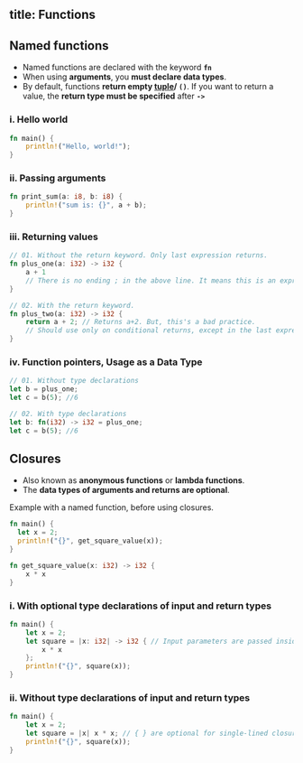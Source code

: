 title: Functions
---

## Named functions

- Named functions are declared with the keyword **`fn`**
- When using **arguments**, you **must declare data types**.
- By default, functions **return empty [tuple](/docs/a8.primitive_data_types.html#tuples)/ `()`**. If you want to return a value, the **return type must be specified** after **`->`**

### i. Hello world

```rust
fn main() {
    println!("Hello, world!");
}
```

### ii. Passing arguments

```rust
fn print_sum(a: i8, b: i8) {
    println!("sum is: {}", a + b);
}
```

### iii. Returning values

```rust
// 01. Without the return keyword. Only last expression returns.
fn plus_one(a: i32) -> i32 {
    a + 1
    // There is no ending ; in the above line. It means this is an expression which equals to `return a+1;`
}

// 02. With the return keyword.
fn plus_two(a: i32) -> i32 {
    return a + 2; // Returns a+2. But, this's a bad practice.
    // Should use only on conditional returns, except in the last expression
}
```

### iv. Function pointers, Usage as a Data Type

```rust
// 01. Without type declarations
let b = plus_one;
let c = b(5); //6

// 02. With type declarations
let b: fn(i32) -> i32 = plus_one;
let c = b(5); //6
```


## Closures

- Also known as **anonymous functions** or **lambda functions**.
- The **data types of arguments and returns are optional**.

Example with a named function, before using closures.
```rust
fn main() {
  let x = 2;
  println!("{}", get_square_value(x));
}

fn get_square_value(x: i32) -> i32 {
    x * x
}
```

### i. With optional type declarations of input and return types
```rust
fn main() {
    let x = 2;
    let square = |x: i32| -> i32 { // Input parameters are passed inside | | and expression body is wrapped within { }
        x * x 
    };
    println!("{}", square(x));
}
```

### ii. Without type declarations of input and return types
```rust
fn main() {
    let x = 2;
    let square = |x| x * x; // { } are optional for single-lined closures
    println!("{}", square(x));
}
```

